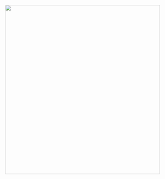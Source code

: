 <img src="https://i.giphy.com/media/v1.Y2lkPTc5MGI3NjExazFxMGM1cjE1NWN1MmU0d3FjZGI4dDk5ZXh1dmd0MG42NjJoODBidyZlcD12MV9pbnRlcm5hbF9naWZfYnlfaWQmY3Q9Zw/Y4ak9Ki2GZCbJxAnJD/giphy.gif" width="100%" height="550px" />
